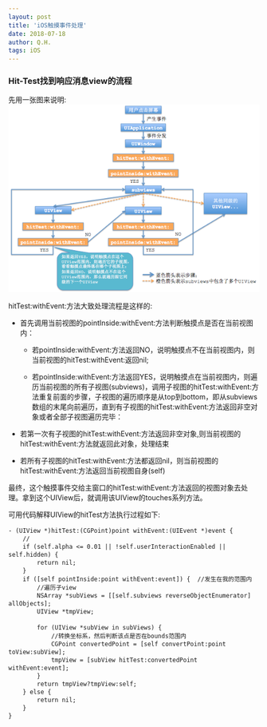 ```yaml
---
layout: post
title: 'iOS触摸事件处理'
date: 2018-07-18
author: Q.H.
tags: iOS
---
```


### Hit-Test找到响应消息view的流程

先用一张图来说明:
![Hit-Test](https://raw.githubusercontent.com/w-qihang/w-qihang.github.io/master/_posts/imgs/findView.png)

hitTest:withEvent:方法大致处理流程是这样的:

+ 首先调用当前视图的pointInside:withEvent:方法判断触摸点是否在当前视图内：

    - 若pointInside:withEvent:方法返回NO，说明触摸点不在当前视图内，则当前视图的hitTest:withEvent:返回nil;

    - 若pointInside:withEvent:方法返回YES，说明触摸点在当前视图内，则遍历当前视图的所有子视图(subviews)，调用子视图的hitTest:withEvent:方法重复前面的步骤，子视图的遍历顺序是从top到bottom，即从subviews数组的末尾向前遍历，直到有子视图的hitTest:withEvent:方法返回非空对象或者全部子视图遍历完毕：

+ 若第一次有子视图的hitTest:withEvent:方法返回非空对象,则当前视图的hitTest:withEvent:方法就返回此对象，处理结束

+ 若所有子视图的hitTest:withEvent:方法都返回nil，则当前视图的hitTest:withEvent:方法返回当前视图自身(self)

最终，这个触摸事件交给主窗口的hitTest:withEvent:方法返回的视图对象去处理。拿到这个UIView后，就调用该UIView的touches系列方法。

可用代码解释UIView的hitTest方法执行过程如下:

```
- (UIView *)hitTest:(CGPoint)point withEvent:(UIEvent *)event {
    //
    if (self.alpha <= 0.01 || !self.userInteractionEnabled || self.hidden) {
        return nil;
    }
    if ([self pointInside:point withEvent:event]) {  //发生在我的范围内
        //遍历子view
        NSArray *subViews = [[self.subviews reverseObjectEnumerator] allObjects];
        UIView *tmpView;
        
        for (UIView *subView in subViews) {
            //转换坐标系，然后判断该点是否在bounds范围内
            CGPoint convertedPoint = [self convertPoint:point toView:subView];
            tmpView = [subView hitTest:convertedPoint withEvent:event];
        }
        return tmpView?tmpView:self;
    } else {
        return nil;
    }
}
```


